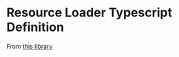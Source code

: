 # Resource Loader Typescript Definition
From [this library](https://github.com/englercj/resource-loader)

